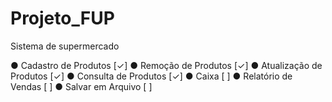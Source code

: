 # Projeto_FUP
Sistema de supermercado

● Cadastro de Produtos [✓]
● Remoção de Produtos [✓]
● Atualização de Produtos [✓]
● Consulta de Produtos [✓]
● Caixa [ ]
● Relatório de Vendas [ ]
● Salvar em Arquivo [ ]
